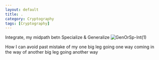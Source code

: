```yaml
---
layout: default
title: .
category: Cryptography
tags: [Cryptography]
---
```


Integrate, my midpath betn Specialize & Generalize
![GenOrSp-Int(1)](https://github.com/user-attachments/assets/a1cc9408-c470-45b0-a563-40b4dbeada84)


How I can avoid past mistake of my one big leg going one way coming in the way of another big leg going another way
